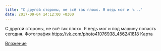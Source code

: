 ```yaml
---
title: "С другой стороны, не всё так плохо. Я ведь мог и п..."
date: 2017-09-04 14:12:00 +0300
---
```


С другой стороны, не всё так плохо. Я ведь мог и под машину попасть сегодня.
Фотография
<a class="vk-attach" href="https://vk.com/photo41076938_456241818">https://vk.com/photo41076938_456241818</a>
Карта

<a class="vk-attach" href="https://vk.com/photo41076938_456241818">Вложение</a>
